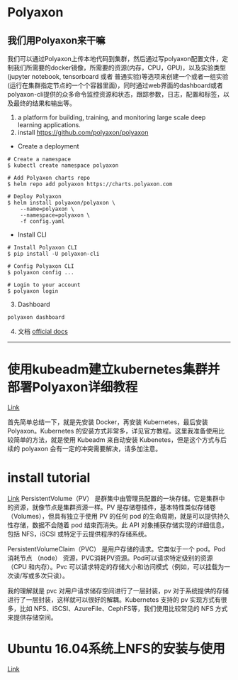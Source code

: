 # Polyaxon
## 我们用Polyaxon来干嘛

我们可以通过Polyaxon上传本地代码到集群，然后通过写polyaxon配置文件，定制我们所需要的docker镜像，所需要的资源(内存，CPU，GPU)，以及实验类型(jupyter notebook, tensorboard 或者 普通实验)等选项来创建一个或者一组实验(运行在集群指定节点的一个个容器里面)，同时通过web界面的dashboard或者polyaxon-cli提供的众多命令监控资源和状态，跟踪参数，日志，配置和标签，以及最终的结果和输出等。
1. a platform for building, training, and monitoring large scale deep learning applications.
2. install 
https://github.com/polyaxon/polyaxon 

 * Create a deployment
```
# Create a namespace
$ kubectl create namespace polyaxon

# Add Polyaxon charts repo
$ helm repo add polyaxon https://charts.polyaxon.com

# Deploy Polyaxon
$ helm install polyaxon/polyaxon \
    --name=polyaxon \
    --namespace=polyaxon \
    -f config.yaml
```
* Install CLI
```
# Install Polyaxon CLI
$ pip install -U polyaxon-cli

# Config Polyaxon CLI
$ polyaxon config ...

# Login to your account
$ polyaxon login
```

3. Dashboard 
```
polyaxon dashboard
```

4. 文档
[official docs](https://docs.polyaxon.com/guides/ "guides") 

---


# 使用kubeadm建立kubernetes集群并部署Polyaxon详细教程

[Link](https://blog.csdn.net/yuguo7336761/article/details/81150152)

首先简单总结一下，就是先安装 Docker，再安装 Kubernetes，最后安装 Polyaxon。Kubernetes 的安装方式非常多，详见官方教程。这里我准备使用比较简单的方法，就是使用 Kubeadm 来自动安装 Kubenetes，但是这个方式与后续的 polyaxon 会有一定的冲突需要解决，请多加注意。


# install tutorial
[Link](https://blog.csdn.net/yuguo7336761/article/details/81150152)
PersistentVolume（PV） 是群集中由管理员配置的一块存储。它是集群中的资源，就像节点是集群资源一样。PV 是存储卷插件，基本特性类似存储卷 （Volumes），但具有独立于使用 PV 的任何 pod 的生命周期，就是可以提供持久性存储，数据不会随着 pod 结束而消失。此 API 对象捕获存储实现的详细信息，包括 NFS，iSCSI 或特定于云提供程序的存储系统。

PersistentVolumeClaim（PVC） 是用户存储的请求。它类似于一个 pod。Pod消耗节点 （node） 资源，PVC消耗PV资源。Pod可以请求特定级别的资源 （CPU 和内存）。Pvc 可以请求特定的存储大小和访问模式（例如，可以挂载为一次读/写或多次只读）。

我的理解就是 pvc 对用户请求储存空间进行了一层封装，pv 对于系统提供的存储进行了一层封装，这样就可以很好的解耦。Kubernetes 支持的 pv 实现方式有很多，比如 NFS、iSCSI、AzureFile、CephFS等，我们使用比较常见的 NFS 方式来提供存储空间。

# Ubuntu 16.04系统上NFS的安装与使用
[Link](https://blog.csdn.net/CSDN_duomaomao/article/details/77822883)